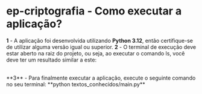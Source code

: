 # ep-criptografia - Como executar a aplicação?

**1** - A aplicação foi desenvolvida utilizando **Python 3.12**, então certifique-se de utilizar alguma versão igual ou superior.
**2** - O terminal de execução deve estar aberto na raiz do projeto, ou seja, ao executar o comando ls, você deve ter um resultado similar a este:

<br>
**3** - Para finalmente executar a aplicação, execute o seguinte comando no seu terminal:
**python textos_conhecidos/main.py** 
